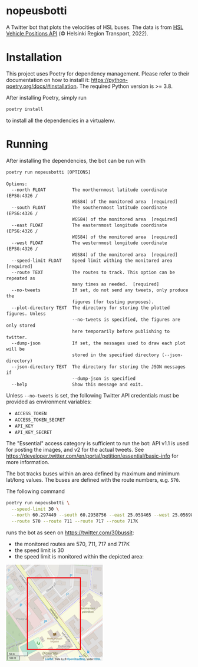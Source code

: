 # nopeusbotti

A Twitter bot that plots the velocities of HSL buses. The data is from [HSL Vehicle Positions API](https://digitransit.fi/en/developers/apis/4-realtime-api/vehicle-positions/) (© Helsinki Region Transport, 2022).

# Installation

This project uses Poetry for dependency management. Please refer to their documentation on how to install it: https://python-poetry.org/docs/#installation. The required Python version is >= 3.8.

After installing Poetry, simply run

```bash
poetry install
```

to install all the dependencies in a virtualenv.

# Running

After installing the dependencies, the bot can be run with

```
poetry run nopeusbotti [OPTIONS]

Options:
  --north FLOAT          The northernmost latitude coordinate (EPSG:4326 /
                         WGS84) of the monitored area  [required]
  --south FLOAT          The southernmost latitude coordinate (EPSG:4326 /
                         WGS84) of the monitored area  [required]
  --east FLOAT           The easternmost longitude coordinate  (EPSG:4326 /
                         WGS84) of the monitored area  [required]
  --west FLOAT           The westernmost longitude coordinate  (EPSG:4326 /
                         WGS84) of the monitored area  [required]
  --speed-limit FLOAT    Speed limit withing the monitored area  [required]
  --route TEXT           The routes to track. This option can be repeated as
                         many times as needed.  [required]
  --no-tweets            If set, do not send any tweets, only produce the
                         figures (for testing purposes).
  --plot-directory TEXT  The directory for storing the plotted figures. Unless
                         --no-tweets is specified, the figures are only stored
                         here temporarily before publishing to twitter.
  --dump-json            If set, the messages used to draw each plot will be
                         stored in the specified directory (--json-directory)
  --json-directory TEXT  The directory for storing the JSON messages if
                         --dump-json is specified
  --help                 Show this message and exit.
```

Unless `--no-tweets` is set, the following Twitter API credentials must be provided as environment variables:
- `ACCESS_TOKEN`
- `ACCESS_TOKEN_SECRET`
- `API_KEY`
- `API_KEY_SECRET`

The "Essential" access category is sufficient to run the bot: API v1.1 is used for posting the images, and v2 for the actual tweets. See https://developer.twitter.com/en/portal/petition/essential/basic-info for more information.

The bot tracks buses within an area defined by maximum and minimum lat/long values. The buses are defined with the route numbers, e.g. `570`.

The following command

```bash
poetry run nopeusbotti \
  --speed-limit 30 \
  --north 60.297449 --south 60.2958756 --east 25.059465 --west 25.0569888 \
  --route 570 --route 711 --route 717 --route 717K
```

runs the bot as seen on https://twitter.com/30bussit:

- the monitored routes are 570, 711, 717 and 717K
- the speed limit is 30
- the speed limit is monitored within the depicted area:

![An example of monitored area](/img/area.PNG)
